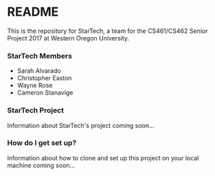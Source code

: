 # README #

This is the repository for StarTech, a team for the CS461/CS462 Senior Project 2017 at Western Oregon University.

### StarTech Members ###

* Sarah Alvarado
* Christopher Easton
* Wayne Rose
* Cameron Stanavige

### StarTech Project ###

Information about StarTech's project coming soon...

### How do I get set up? ###

Information about how to clone and set up this project on your local machine coming soon...